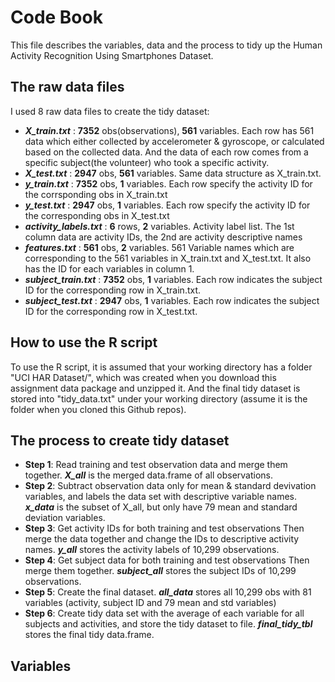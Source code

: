 # Code Book
This file describes the variables, data and the process to tidy up the Human Activity Recognition Using Smartphones Dataset.
## The raw data files
I used 8 raw data files to create the tidy dataset:
 * **_X_train.txt_** : **7352** obs(observations), **561** variables. Each row has 561 data which either collected by accelerometer & gyroscope,
 or calculated based on the collected data. And the data of each row comes from a specific subject(the volunteer) who took a 
 specific activity.
 * **_X_test.txt_** : **2947** obs, **561** variables. Same data structure as X_train.txt.
 * **_y_train.txt_** : **7352** obs, **1** variables. Each row specify the activity ID for the corrsponding obs in X_train.txt
 * **_y_test.txt_** : **2947** obs, **1** variables. Each row specify the activity ID for the corresponding obs in X_test.txt
 * **_activity_labels.txt_** : **6** rows, **2** variables. Activity label list. The 1st column data are activity IDs, the 2nd are activity
 descriptive names
 * **_features.txt_** : **561** obs, **2** variables. 561 Variable names which are corresponding to the 561 variables in X_train.txt and X_test.txt.
 It also has the ID for each variables in column 1.
 * **_subject_train.txt_** : **7352** obs, **1** variables. Each row indicates the subject ID for the corresponding row in X_train.txt.
 * **_subject_test.txt_** : **2947** obs, **1** variables. Each row indicates the subject ID for the corresponding row in X_test.txt.
## How to use the R script
 To use the R script, it is assumed that your working directory has a folder "UCI HAR Dataset/", which was created when you download
 this assignment data package and unzipped it. And the final tidy dataset is stored into "tidy_data.txt" under your working directory
 (assume it is the folder when you cloned this Github repos).
## The process to create tidy dataset
 * __Step 1__: Read training and test observation data and merge them together. **_X_all_** is the merged data.frame of all observations.
 * __Step 2__: Subtract observation data only for mean & standard devivation variables, and labels the data set with descriptive 
 variable names. **_x_data_** is the subset of X_all, but only have 79 mean and standard deviation variables.
 * __Step 3__: Get activity IDs for both training and test observations Then merge the data together and change the IDs to descriptive
 activity names. **_y_all_** stores the activity labels of 10,299 observations.
 * __Step 4__: Get subject data for both training and test observations Then merge them together. **_subject_all_** stores the subject IDs of 10,299 observations.
 * __Step 5__: Create the final dataset. **_all_data_** stores all 10,299 obs with 81 variables (activity, subject ID and 79 mean and std variables)
 * __Step 6__: Create tidy data set with the average of each variable for all subjects and activities, and store the tidy dataset to file. **_final_tidy_tbl_** stores the final tidy data.frame.
## Variables
